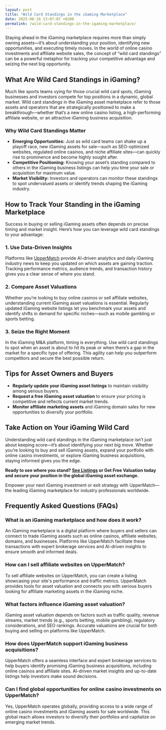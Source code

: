 ```yaml
---
layout: post
title: "Wild Card Standings in the iGaming Marketplace"
date: 2025-08-16 13:07:07 +0200
permalink: /wild-card-standings-in-the-igaming-marketplace/
---
```

Staying ahead in the iGaming marketplace requires more than simply owning assets—it’s about understanding your position, identifying new opportunities, and executing timely moves. In the world of online casino investments and affiliate website sales, the concept of “wild card standings” can be a powerful metaphor for tracking your competitive advantage and seizing the next big opportunity.

## What Are Wild Card Standings in iGaming?

Much like sports teams vying for those crucial wild card spots, iGaming businesses and investors compete for top positions in a dynamic, global market. Wild card standings in the iGaming asset marketplace refer to those assets and operators that are strategically positioned to make a breakthrough—whether that’s a new online casino listing, a high-performing affiliate website, or an attractive iGaming business acquisition.

### Why Wild Card Standings Matter

- **Emerging Opportunities:** Just as wild card teams can shake up a playoff race, new iGaming assets for sale—such as SEO-optimized websites, regulated online casinos, and niche affiliate sites—can quickly rise to prominence and become highly sought after.
- **Competitive Positioning:** Knowing your asset’s standing compared to others in the iGaming business listings can help you time your sale or acquisition for maximum value.
- **Market Visibility:** Investors and operators can monitor these standings to spot undervalued assets or identify trends shaping the iGaming industry.

## How to Track Your Standing in the iGaming Marketplace

Success in buying or selling iGaming assets often depends on precise timing and market insight. Here’s how you can leverage wild card standings to your advantage:

### 1. Use Data-Driven Insights

Platforms like [UpperMatch](https://www.uppermatch.com) provide AI-driven analytics and daily iGaming industry news to keep you updated on which assets are gaining traction. Tracking performance metrics, audience trends, and transaction history gives you a clear sense of where you stand.

### 2. Compare Asset Valuations

Whether you’re looking to buy online casinos or sell affiliate websites, understanding current iGaming asset valuations is essential. Regularly updated iGaming website listings let you benchmark your assets and identify shifts in demand for specific niches—such as mobile gambling or sports betting.

### 3. Seize the Right Moment

In the iGaming M&A platform, timing is everything. Use wild card standings to spot when an asset is about to hit its peak or when there’s a gap in the market for a specific type of offering. This agility can help you outperform competitors and secure the best possible return.

## Tips for Asset Owners and Buyers

- **Regularly update your iGaming asset listings** to maintain visibility among serious buyers.
- **Request a free iGaming asset valuation** to ensure your pricing is competitive and reflects current market trends.
- **Monitor affiliate marketing assets** and iGaming domain sales for new opportunities to diversify your portfolio.

## Take Action on Your iGaming Wild Card

Understanding wild card standings in the iGaming marketplace isn’t just about keeping score—it’s about identifying your next big move. Whether you’re looking to buy and sell iGaming assets, expand your portfolio with online casino investments, or explore iGaming business acquisitions, staying informed gives you the edge.

**Ready to see where you stand? [See Listings](https://www.uppermatch.com) or Get Free Valuation today and secure your position in the global iGaming asset exchange.**

Empower your next iGaming investment or exit strategy with UpperMatch—the leading iGaming marketplace for industry professionals worldwide.

## Frequently Asked Questions (FAQs)

### What is an iGaming marketplace and how does it work?

An iGaming marketplace is a digital platform where buyers and sellers can connect to trade iGaming assets such as online casinos, affiliate websites, domains, and businesses. Platforms like UpperMatch facilitate these transactions with expert brokerage services and AI-driven insights to ensure smooth and informed deals.

### How can I sell affiliate websites on UpperMatch?

To sell affiliate websites on UpperMatch, you can create a listing showcasing your site's performance and traffic metrics. UpperMatch provides tools for asset valuation and connects you with serious buyers looking for affiliate marketing assets in the iGaming niche.

### What factors influence iGaming asset valuation?

iGaming asset valuation depends on factors such as traffic quality, revenue streams, market trends (e.g., sports betting, mobile gambling), regulatory considerations, and SEO rankings. Accurate valuations are crucial for both buying and selling on platforms like UpperMatch.

### How does UpperMatch support iGaming business acquisitions?

UpperMatch offers a seamless interface and expert brokerage services to help buyers identify promising iGaming business acquisitions, including online casinos and affiliate sites. AI-driven market insights and up-to-date listings help investors make sound decisions.

### Can I find global opportunities for online casino investments on UpperMatch?

Yes, UpperMatch operates globally, providing access to a wide range of online casino investments and iGaming assets for sale worldwide. This global reach allows investors to diversify their portfolios and capitalize on emerging market trends.

<script type="application/ld+json">
{
  "@context": "https://schema.org",
  "@type": "BlogPosting",
  "headline": "Wild Card Standings in the iGaming Marketplace",
  "description": "Explore how understanding wild card standings can give you a competitive edge in buying and selling iGaming assets including online casinos and affiliate websites on UpperMatch.",
  "author": {
    "@type": "Person",
    "name": "UpperMatch"
  },
  "publisher": {
    "@type": "Person",
    "name": "UpperMatch"
  },
  "datePublished": "2024-06-01",
  "mainEntityOfPage": {
    "@type": "WebPage",
    "@id": "https://www.uppermatch.com/blog/wild-card-standings-igaming-marketplace"
  },
  "keywords": "iGaming marketplace, buy online casinos, sell affiliate websites, iGaming assets for sale, online casino investments, iGaming M&A platform, affiliate site marketplace, SEO website sales, iGaming business listings, buy and sell iGaming assets, online casino brokerage, iGaming asset valuation, affiliate marketing assets, iGaming domain sales, iGaming industry news, iGaming investment opportunities, iGaming business acquisitions, iGaming asset marketplace, iGaming website listings, iGaming asset exchange",
  "url": "https://www.uppermatch.com/blog/wild-card-standings-igaming-marketplace",
  "inLanguage": "en",
  "articleSection": [
    "iGaming marketplace",
    "Online casino investments",
    "Affiliate website sales",
    "iGaming asset valuation",
    "iGaming M&A"
  ]
}
</script>

<script type="application/ld+json">
{
  "@context": "https://schema.org",
  "@type": "FAQPage",
  "mainEntity": [
    {
      "@type": "Question",
      "name": "What is an iGaming marketplace and how does it work?",
      "acceptedAnswer": {
        "@type": "Answer",
        "text": "An iGaming marketplace is a digital platform where buyers and sellers can connect to trade iGaming assets such as online casinos, affiliate websites, domains, and businesses. Platforms like UpperMatch facilitate these transactions with expert brokerage services and AI-driven insights to ensure smooth and informed deals."
      }
    },
    {
      "@type": "Question",
      "name": "How can I sell affiliate websites on UpperMatch?",
      "acceptedAnswer": {
        "@type": "Answer",
        "text": "To sell affiliate websites on UpperMatch, you can create a listing showcasing your site's performance and traffic metrics. UpperMatch provides tools for asset valuation and connects you with serious buyers looking for affiliate marketing assets in the iGaming niche."
      }
    },
    {
      "@type": "Question",
      "name": "What factors influence iGaming asset valuation?",
      "acceptedAnswer": {
        "@type": "Answer",
        "text": "iGaming asset valuation depends on factors such as traffic quality, revenue streams, market trends (e.g., sports betting, mobile gambling), regulatory considerations, and SEO rankings. Accurate valuations are crucial for both buying and selling on platforms like UpperMatch."
      }
    },
    {
      "@type": "Question",
      "name": "How does UpperMatch support iGaming business acquisitions?",
      "acceptedAnswer": {
        "@type": "Answer",
        "text": "UpperMatch offers a seamless interface and expert brokerage services to help buyers identify promising iGaming business acquisitions, including online casinos and affiliate sites. AI-driven market insights and up-to-date listings help investors make sound decisions."
      }
    },
    {
      "@type": "Question",
      "name": "Can I find global opportunities for online casino investments on UpperMatch?",
      "acceptedAnswer": {
        "@type": "Answer",
        "text": "Yes, UpperMatch operates globally, providing access to a wide range of online casino investments and iGaming assets for sale worldwide. This global reach allows investors to diversify their portfolios and capitalize on emerging market trends."
      }
    }
  ]
}
</script>